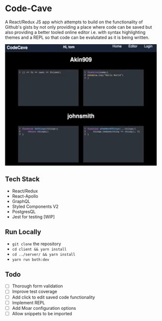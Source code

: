 # Code-Cave

A React/Redux JS app which attempts to build on the functionality of Github's gists by not only providing a place where code can be saved but also providing a better tooled online editor i.e. with syntax highlighting themes and a REPL so that code can be evalutated as it is being written.


<img src="./code-cave.gif" width="500px" height="400px" alt="demo of code cave app"/>



## Tech Stack
* React/Redux
* React-Apollo
* GraphQL
* Styled Components V2
* PostgresQL
* Jest for testing [WIP]

## Run Locally
* `git clone` the repository
* `cd client && yarn install`
* `cd ../server/ && yarn install`
* `yarn run both:dev`


## Todo
- [ ] Thorough form validation
- [ ] Improve test coverage
- [ ] Add click to edit saved code functionality
- [ ] Implement REPL
- [ ] Add Moar configuration options
- [ ] Allow snippets to be imported
